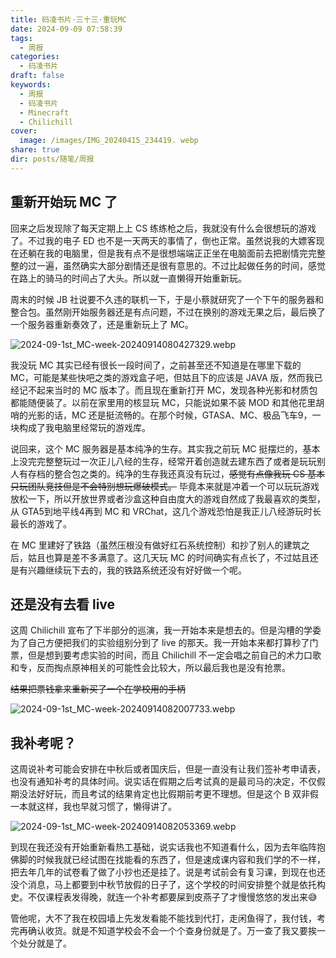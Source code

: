 ```yaml
---
title: 码凌书片·三十三·重玩MC
date: 2024-09-09 07:58:39
tags:
  - 周报
categories:
  - 码凌书片
draft: false
keywords:
  - 周报
  - 码凌书片
  - Minecraft
  - Chilichill
cover:
  image: /images/IMG_20240415_234419. webp
share: true
dir: posts/随笔/周报
---
```


## 重新开始玩 MC 了

回来之后发现除了每天定期上上 CS 练练枪之后，我就没有什么会很想玩的游戏了。不过我的电子 ED 也不是一天两天的事情了，倒也正常。虽然说我的大嫖客现在还躺在我的电脑里，但是我有点不是很想端端正正坐在电脑面前去把剧情完完整整的过一遍，虽然确实大部分剧情还是很有意思的。不过比起做任务的时间，感觉在路上的骑马的时间占了大头。所以就一直懒得开始重新玩。

周末的时候 JB 社说要不久违的联机一下，于是小蔡就研究了一个下午的服务器和整合包。虽然刚开始服务器还是有点问题，不过在换别的游戏无果之后，最后换了一个服务器重新奏效了，还是重新玩上了 MC。

![2024-09-1st_MC-week-20240914080427329.webp](/images/2024-09-1st_MC-week-20240914080427329.webp)

我没玩 MC 其实已经有很长一段时间了，之前甚至还不知道是在哪里下载的 MC，可能是某些快吧之类的游戏盒子吧，但姑且下的应该是 JAVA 版，然而我已经记不起来当时的 MC 版本了。而且现在重新打开 MC，发现各种光影和材质包都能随便装了。以前在家里用的核显玩 MC，只能说如果不装 MOD 和其他花里胡哨的光影的话，MC 还是挺流畅的。在那个时候，GTASA、MC、极品飞车9，一块构成了我电脑里经常玩的游戏库。

说回来，这个 MC 服务器是基本纯净的生存。其实我之前玩 MC 挺摆烂的，基本上没完完整整玩过一次正儿八经的生存，经常开着创造就去建东西了或者是玩玩别人有存档的整合包之类的。纯净的生存我还真没有玩过，~~感觉有点像我玩 CS 基本只玩团队竞技但是不会特别想玩爆破模式。~~ 毕竟本来就是冲着一个可以玩玩游戏放松一下，所以开放世界或者沙盒这种自由度大的游戏自然成了我最喜欢的类型，从 GTA5到地平线4再到 MC 和 VRChat，这几个游戏恐怕是我正儿八经游玩时长最长的游戏了。

在 MC 里建好了铁路（虽然压根没有做好红石系统控制）和抄了别人的建筑之后，姑且也算是差不多满意了。这几天玩 MC 的时间确实有点长了，不过姑且还是有兴趣继续玩下去的，我的铁路系统还没有好好做一个呢。

## 还是没有去看 live

这周 Chilichill 宣布了下半部分的巡演，我一开始本来是想去的。但是沟槽的学委为了自己方便把我们的实验组别分到了 live 的那天。我一开始本来都打算秒了门票，但是想到要考虑实验的时间，而且 Chilichill 不一定会唱之前自己的术力口歌和专，反而掏点原神相关的可能性会比较大，所以最后我也是没有抢票。

~~结果把票钱拿来重新买了一个在学校用的手柄~~

![2024-09-1st_MC-week-20240914082007733.webp](/images/2024-09-1st_MC-week-20240914082007733.webp)

## 我补考呢？

这周说补考可能会安排在中秋后或者国庆后，但是一直没有让我们签补考申请表，也没有通知补考的具体时间。说实话在假期之后考试真的是最司马的决定，不仅假期没法好好玩，而且考试的结果肯定也比假期前考更不理想。但是这个 B 双非假一本就这样，我也早就习惯了，懒得讲了。

![2024-09-1st_MC-week-20240914082053369.webp](/images/2024-09-1st_MC-week-20240914082053369.webp)

到现在我还没有开始重新看热工基础，说实话我也不知道看什么，因为去年临阵抱佛脚的时候我就已经试图在找能看的东西了，但是速成课内容和我们学的不一样，把去年几年的试卷看了做了小抄也还是挂了。说是考试前会有复习课，到现在也还没个消息，马上都要到中秋节放假的日子了，这个学校的时间安排整个就是依托构史。不仅课程表发得晚，就连一个补考都要屎到皮燕子了才慢慢悠悠的发出来😅

管他呢，大不了我在校园墙上先发发看能不能找到代打，走闲鱼得了，我付钱，考完再确认收货。就是不知道学校会不会一个个查身份就是了。万一查了我又要挨一个处分就是了。
